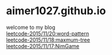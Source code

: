 # aimer1027.github.io
welcome to my blog <br/>
[leetcode-2015/11/20:word-pattern](https://aimer1027.github.io/index-word-pattern.html)<br/>
[leetcode-2015/11/18:maxmum-tree](https://aimer1027.github.io/index-maxmumtree.html)<br/>
[leetcode-2015/11/17:NimGame](https://aimer1027.github.io/index-nim-game.html)<br/>
